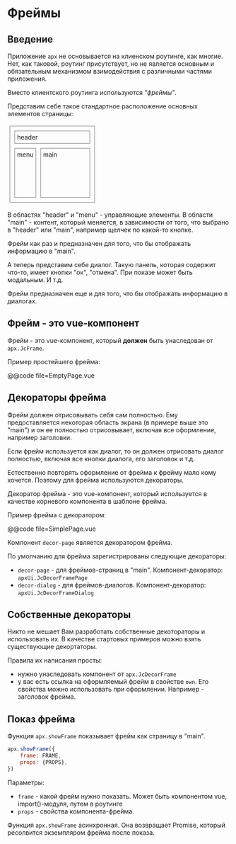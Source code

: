 
Фреймы
======

Введение
--------

Приложение `apx` не основывается на клиенском роутинге, как многие.
Нет, как таковой, роутинг присутствует, но не является основным и обязательным
механизмом взимодействия с различными частями приложения.

Вместо клиентского роутинга используются *"фреймы"*.

Представим себе такое стандартное расположение основных элементов страницы:

<div style="display:inline-flex;flex-direction:column;padding:5px;margin:5px;border:1px solid gray">
    <div style="padding:5px;margin:5px;border:1px solid gray">header</div>
    <div style="display:inline-flex;flex-direction:row">
        <div style="padding:5px;margin:5px;border:1px solid gray">menu</div>
        <div style="padding:5px;margin:5px;border:1px solid gray;width:100px;height:100px">main</div>
    </div>
</div>       

В областях "header" и "menu" - управляющие элементы.
В области "main" - контент, который меняется, в зависимости от того,
что выбрано в "header" или "main", например щелчек по какой-то кнопке.

Фрейм как раз и предназначен для того, что бы отображать информацию в "main".

А теперь представим себе диалог. Такую панель, которая содержит что-то,
имеет кнопки "ок", "отмена". При показе может быть модальным. И т.д.

Фрейм предназначен еще и для того, что бы отображать информацию в диалогах.


Фрейм - это vue-компонент
------------------------- 

Фрейм - это vue-компонент, который __должен__ быть унаследован от `apx.JcFrame`.

Пример простейшего фрейма:

@@code file=EmptyPage.vue


Декораторы фрейма
-----------------

Фрейм должен отрисовывать себя сам полностью. Ему предоставляется некоторая область
экрана (в примере выше это "main") и он ее полностью отрисовывает, включая все оформление,
например заголовки.

Если фрейм используется как диалог, то он должен отрисовать диалог полностью,
включая все кнопки диалога, его заголовок и т.д.

Естественно повторять оформление от фрейма к фрейму мало кому хочется.
Поэтому для фрейма используются декораторы.

Декоратор фрейма - это vue-компонент, который используется в качестве корневого
компонента в шаблоне фрейма. 
         
Пример фрейма с декоратором:

@@code file=SimplePage.vue

Компонент `decor-page` является декоратором фрейма.

По умолчанию для фрейма зарегистрированы следующие декораторы:

* `decor-page` - для фреймов-страниц в "main". 
  Компонент-декоратор: `apxUi.JcDecorFramePage`
* `decor-dialog` - для фреймов-диалогов. 
  Компонент-декоратор: `apxUi.JcDecorFrameDialog`
  

Собственные декораторы
----------------------

Никто не мешает Вам разработать собственные декотораторы и использовать их.
В качестве стартовых примеров можно взять существующие декортаторы.

Правила их написания просты:

* нужно унаследовать компонент от `apx.JcDecorFrame`
* у вас есть ссылка на оформляемый фрейм в свойстве `own`. Его свойства можно использовать
  при оформлении. Например - заголовок фрейма.
  

Показ фрейма
------------

Функция `apx.showFrame` показывает фрейм как страницу в "main".

```js
apx.showFrame({
    frame: FRAME,
    props: {PROPS},
})
``` 

Параметры:
* `frame` - какой фрейм нужно показать. Может быть компонентом vue, import()-модуля, 
  путем в роутинге
* `props` - свойства компонента-фрейма.
 
Функция `apx.showFrame` асинхронная. Она возвращает Promise, который ресолвится экземпляром
фрейма после показа. 

